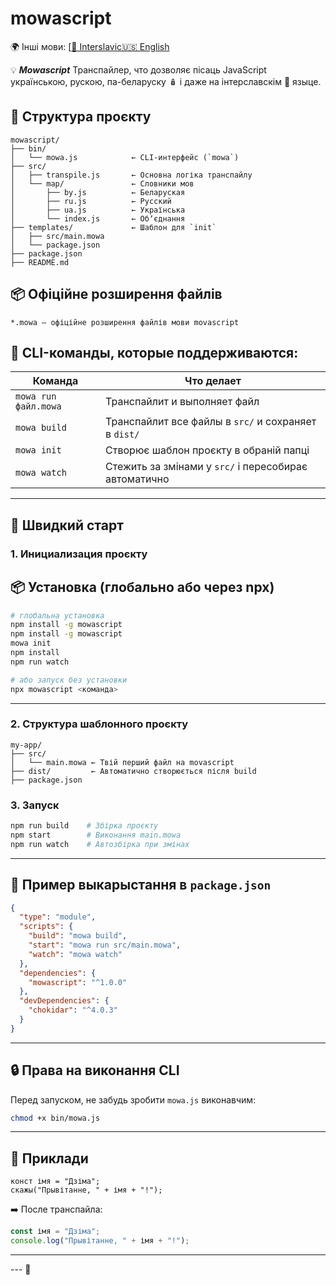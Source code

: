 # mowascript
🌍 Інші мови:
[[🌲 Interslavic](README.isv.md)[🇺🇸 English](README.en.md)


💡 ***Mowascript*** Транспайлер, что дозволяє пісаць JavaScript 
українською, рускою, па-беларуску 🪆 і даже на інтерславскім 🌿 языце.


## 📂 Структура проєкту

```
mowascript/
├── bin/
│   └── mowa.js            ← CLI-интерфейс (`mowa`)
├── src/
│   ├── transpile.js       ← Основна логіка транспайлу
│   └── map/               ← Словники мов
│       ├── by.js          ← Беларуская
│       ├── ru.js          ← Русский
│       ├── ua.js          ← Українська
│       └── index.js       ← Обʼєднання
├── templates/             ← Шаблон для `init`
│   ├── src/main.mowa
│   └── package.json
├── package.json
├── README.md
```

## 📦 Офіційне розширення файлів

```
*.mowa — офіційне розширення файлів мови movascript
```

## 🔧 CLI-команды, которые поддерживаются:

| Команда               | Что делает                                          |
|----------------------|------------------------------------------------------|
| `mowa run файл.mowa` | Транспайлит и выполняет файл                        |
| `mowa build`         | Транспайлит все файлы в `src/` и сохраняет в `dist/`|
| `mowa init`          | Створює шаблон проєкту в обраній папці              |
| `mowa watch`         | Стежить за змінами у `src/` і пересобирає автоматично|

---

## 🚀 Швидкий старт

### 1. Инициализация проєкту

## 📦 Установка (глобально або через npx)

```bash
# глобальна установка
npm install -g mowascript
npm install -g mowascript
mowa init
npm install
npm run watch

# або запуск без установки
npx mowascript <команда>
```

---
### 2. Структура шаблонного проєкту

```
my-app/
├── src/
│   └── main.mowa ← Твій перший файл на movascript
├── dist/         ← Автоматично створюється після build
├── package.json
```

### 3. Запуск

```bash
npm run build    # Збірка проєкту
npm start        # Виконання main.mowa
npm run watch    # Автозбірка при змінах
```

---

## 📝 Пример выкарыстання в `package.json`

```json
{
  "type": "module",
  "scripts": {
    "build": "mowa build",
    "start": "mowa run src/main.mowa",
    "watch": "mowa watch"
  },
  "dependencies": {
    "mowascript": "^1.0.0"
  },
  "devDependencies": {
    "chokidar": "^4.0.3"
  }
}
```

---

## 🔒 Права на виконання CLI

Перед запуском, не забудь зробити `mowa.js` виконавчим:

```bash
chmod +x bin/mowa.js
```

---

## 📘 Приклади

```mowa
конст імя = "Дзіма";
скажы("Прывітанне, " + імя + "!");
```

➡️ После транспайла:

```js
const імя = "Дзіма";
console.log("Прывітанне, " + імя + "!");
```

---

--- 🌾
